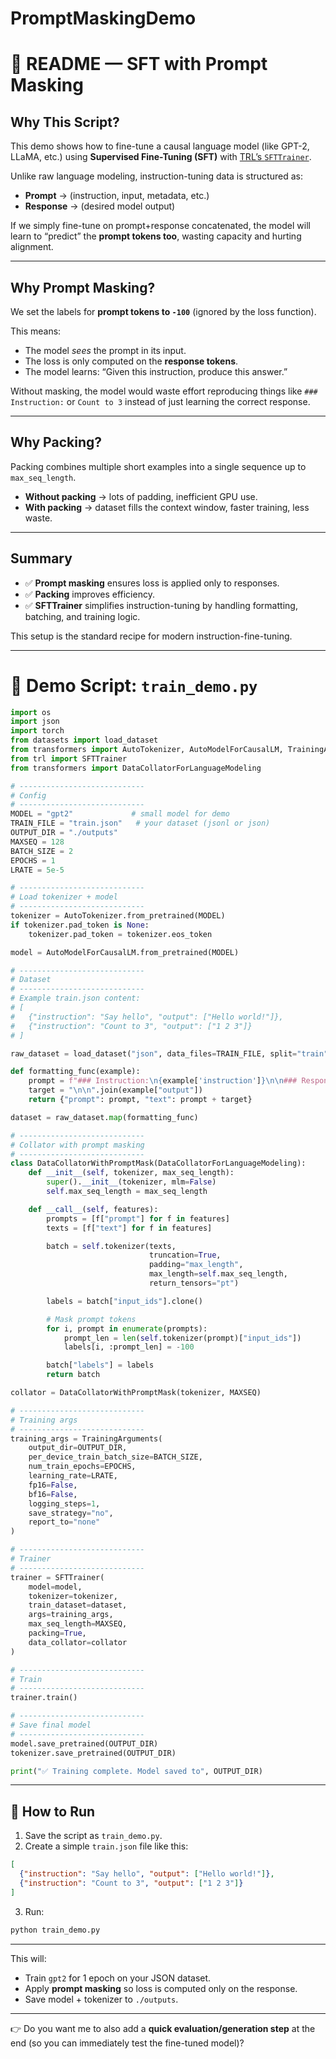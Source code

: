 # PromptMaskingDemo


# 📘 README — SFT with Prompt Masking

## Why This Script?

This demo shows how to fine-tune a causal language model (like GPT-2, LLaMA, etc.) using **Supervised Fine-Tuning (SFT)** with [TRL’s `SFTTrainer`](https://huggingface.co/docs/trl).

Unlike raw language modeling, instruction-tuning data is structured as:

* **Prompt** → (instruction, input, metadata, etc.)
* **Response** → (desired model output)

If we simply fine-tune on prompt+response concatenated, the model will learn to “predict” the **prompt tokens too**, wasting capacity and hurting alignment.

---

## Why Prompt Masking?

We set the labels for **prompt tokens to `-100`** (ignored by the loss function).

This means:

* The model *sees* the prompt in its input.
* The loss is only computed on the **response tokens**.
* The model learns: “Given this instruction, produce this answer.”

Without masking, the model would waste effort reproducing things like `### Instruction:` or `Count to 3` instead of just learning the correct response.

---

## Why Packing?

Packing combines multiple short examples into a single sequence up to `max_seq_length`.

* **Without packing** → lots of padding, inefficient GPU use.
* **With packing** → dataset fills the context window, faster training, less waste.

---

## Summary

* ✅ **Prompt masking** ensures loss is applied only to responses.
* ✅ **Packing** improves efficiency.
* ✅ **SFTTrainer** simplifies instruction-tuning by handling formatting, batching, and training logic.

This setup is the standard recipe for modern instruction-fine-tuning.

---


# 📝 Demo Script: `train_demo.py`

```python
import os
import json
import torch
from datasets import load_dataset
from transformers import AutoTokenizer, AutoModelForCausalLM, TrainingArguments
from trl import SFTTrainer
from transformers import DataCollatorForLanguageModeling

# ----------------------------
# Config
# ----------------------------
MODEL = "gpt2"             # small model for demo
TRAIN_FILE = "train.json"   # your dataset (jsonl or json)
OUTPUT_DIR = "./outputs"
MAXSEQ = 128
BATCH_SIZE = 2
EPOCHS = 1
LRATE = 5e-5

# ----------------------------
# Load tokenizer + model
# ----------------------------
tokenizer = AutoTokenizer.from_pretrained(MODEL)
if tokenizer.pad_token is None:
    tokenizer.pad_token = tokenizer.eos_token

model = AutoModelForCausalLM.from_pretrained(MODEL)

# ----------------------------
# Dataset
# ----------------------------
# Example train.json content:
# [
#   {"instruction": "Say hello", "output": ["Hello world!"]},
#   {"instruction": "Count to 3", "output": ["1 2 3"]}
# ]

raw_dataset = load_dataset("json", data_files=TRAIN_FILE, split="train")

def formatting_func(example):
    prompt = f"### Instruction:\n{example['instruction']}\n\n### Response:\n"
    target = "\n\n".join(example["output"])
    return {"prompt": prompt, "text": prompt + target}

dataset = raw_dataset.map(formatting_func)

# ----------------------------
# Collator with prompt masking
# ----------------------------
class DataCollatorWithPromptMask(DataCollatorForLanguageModeling):
    def __init__(self, tokenizer, max_seq_length):
        super().__init__(tokenizer, mlm=False)
        self.max_seq_length = max_seq_length

    def __call__(self, features):
        prompts = [f["prompt"] for f in features]
        texts = [f["text"] for f in features]

        batch = self.tokenizer(texts,
                               truncation=True,
                               padding="max_length",
                               max_length=self.max_seq_length,
                               return_tensors="pt")

        labels = batch["input_ids"].clone()

        # Mask prompt tokens
        for i, prompt in enumerate(prompts):
            prompt_len = len(self.tokenizer(prompt)["input_ids"])
            labels[i, :prompt_len] = -100

        batch["labels"] = labels
        return batch

collator = DataCollatorWithPromptMask(tokenizer, MAXSEQ)

# ----------------------------
# Training args
# ----------------------------
training_args = TrainingArguments(
    output_dir=OUTPUT_DIR,
    per_device_train_batch_size=BATCH_SIZE,
    num_train_epochs=EPOCHS,
    learning_rate=LRATE,
    fp16=False,
    bf16=False,
    logging_steps=1,
    save_strategy="no",
    report_to="none"
)

# ----------------------------
# Trainer
# ----------------------------
trainer = SFTTrainer(
    model=model,
    tokenizer=tokenizer,
    train_dataset=dataset,
    args=training_args,
    max_seq_length=MAXSEQ,
    packing=True,
    data_collator=collator
)

# ----------------------------
# Train
# ----------------------------
trainer.train()

# ----------------------------
# Save final model
# ----------------------------
model.save_pretrained(OUTPUT_DIR)
tokenizer.save_pretrained(OUTPUT_DIR)

print("✅ Training complete. Model saved to", OUTPUT_DIR)
```

---

## 🔧 How to Run

1. Save the script as `train_demo.py`.
2. Create a simple `train.json` file like this:

```json
[
  {"instruction": "Say hello", "output": ["Hello world!"]},
  {"instruction": "Count to 3", "output": ["1 2 3"]}
]
```

3. Run:

```bash
python train_demo.py
```

---

This will:

* Train `gpt2` for 1 epoch on your JSON dataset.
* Apply **prompt masking** so loss is computed only on the response.
* Save model + tokenizer to `./outputs`.

---

👉 Do you want me to also add a **quick evaluation/generation step** at the end (so you can immediately test the fine-tuned model)?
